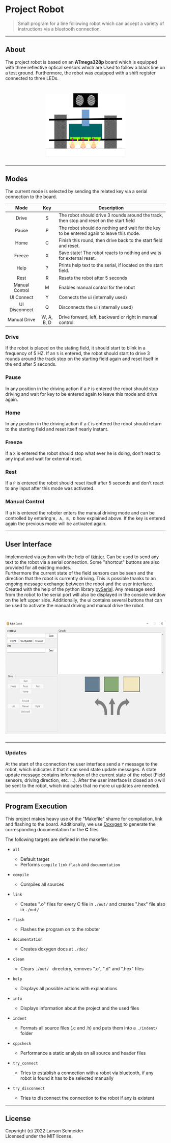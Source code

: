# Project Robot        

> Small program for a line following robot which can accept a variety of instructions via a bluetooth connection.

---
## About

The project robot is based on an **ATmega328p** board which is equipped with three reflective optical sensors which are 
Used to follow a black line on a test ground. Furthermore, the robot was equipped with a shift register connected to 
three LEDs.

<h1 align="center">
<img src="images/robot.png" alt=" " width="250" height="200">
</h1>

---
## Modes

The current mode is selected by sending the related key via a serial connection to the board.

|      Mode      |    Key     | Description                                                                              |
|:--------------:|:----------:|------------------------------------------------------------------------------------------|
|     Drive      |     S      | The robot should drive 3 rounds around the track, then stop and reset on the start field |
|     Pause      |     P      | The robot should do nothing and wait for the key to be entered again to leave this mode. |
|      Home      |     C      | Finish this round, then drive back to the start field and reset.                         |
|     Freeze     |     X      | Save state! The robot reacts to nothing and waits for external reset.                    |
|      Help      |     ?      | Prints help text to the serial, if located on the start field.                           |
|      Rest      |     R      | Resets the robot after 5 seconds                                                         |
| Manual Control |     M      | Enables manual control for the robot                                                     |
|   UI Connect   |     Y      | Connects the ui (internally used)                                                        |
| UI Disconnect  |     Q      | Disconnects the ui (internally used)                                                     |
|  Manual Drive  | W, A, B, D | Drive forward, left, backward or right in manual control.                                |

### Drive
If the robot is placed on the stating field, it should start to blink in a frequency of 5 HZ. If an `S` is entered, the
robot should start to drive 3 rounds around the track stop on the starting field again and reset itself in the end after
5 seconds.

### Pause
In any position in the driving action if a `P` is entered the robot should stop driving and wait for key to be entered
again to leave this mode and drive again.

### Home
In any position in the driving action if a `C` is entered the robot should return to the starting field and reset itself
nearly instant.

### Freeze
If a `X` is entered the robot should stop what ever he is doing, don't react to any input and wait for external reset.

### Rest
If a `P` is entered the robot should reset itself after 5 seconds and  don't react to any input after this mode was
activated.

### Manual Control
If a `M` is entered the roboter enters the manual driving mode and can be controlled by entering `W, A, B, D` how
explained above. If the key is entered again the previous mode will be activated again.

---
## User Interface

Implemented via python with the help of [tkinter](https://docs.python.org/3/library/tkinter.html). Can be used to send
any text to the robot via a serial connection. Some "shortcut" buttons are also provided for all existing modes.<br>
Furthermore the current state of the field sensors can be seen and the direction that the robot is currently driving.
This is possible thanks to an ongoing message exchange between the robot and the user interface. Created with the help
of the python library [pySerial](https://pyserial.readthedocs.io/en/latest/pyserial.html). Any message send from the
robot to the serial port will also be displayed in the console window on the left upper side. Additionally, the ui
contains several buttons that can be used to activate the manual driving and manual drive the robot.

<h1 align="center">
<img src="images/user_interface.png" alt=" " width="666" height="356">
</h1>

---
### Updates

At the start of the connection the user interface send a `Y` message to the robot, which indicates it that it can send
state update messages. A state update message contains information of the current state of the robot (Field sensors,
driving direction, etc. ...). After the user interface is closed an `Q` will be sent to the robot, which indicates that
no more ui updates are needed.

---
## Program Execution
This project makes heavy use of the "Makefile" shame for compilation, link and flashing to the board. 
Additionally, we use [Doxygen](https://doxygen.nl/) to generate the corresponding documentation for the **C** files.

The following targets are defined in the makefile:
- `all`
  - Default target
  - Performs `compile` `link` `flash` and `documentation`
- `compile`
  - Compiles all sources

- `link`
  - Creates ".o" files for every C file in `./out/` and creates ".hex" file also in `./out/`

- `flash`
  - Flashes the program on to the roboter

- `documentation`
  - Creates doxygen docs at `./doc/`

- `clean`
  - Clears `./out/ ` directory, removes ".o", ".d" and ".hex" files

- `help`
  - Displays all possible actions with explanations

- `info`
  - Displays information about the project and the used files

- `indent`
  - Formats all source files (.c and .h) and puts them into a `./indent/` folder

- `cppcheck`
  - Performance a static analysis on all source and header files

- `try_connect`
  - Tries to establish a connection with a robot via bluetooth, if any robot is found it has to be selected manually

- `try_disconnect`
  - Tries to disconnect the connection to the robot if any is existent

---
## License
Copyright (c) 2022 Larson Schneider<br>
Licensed under the MIT license.